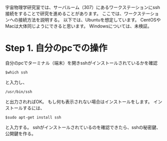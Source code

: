 宇宙物理学研究室では、サーバルーム（307）にあるワークステーションにssh接続をすることで研究を進めることがあります。
ここでは、ワークステーションへの接続方法を説明する。
以下では、Ubuntuを想定しています。
CentOSやMacは大体同じようにできると思います。
Windowsについては、未検証。

# Step 1. 自分のpcでの操作
自分のpcでターミナル（端末）を開きsshがインストールされているかを確認
```
$which ssh
```
と入力し、
```
/usr/bin/ssh
```
と出力されればOK。
もし何も表示されない場合はインストールをします。
インストールするには、
```
$sudo apt-get install ssh
```
と入力する。
sshがインストールされているのを確認できたら、sshの秘密鍵、公開鍵を作る。
